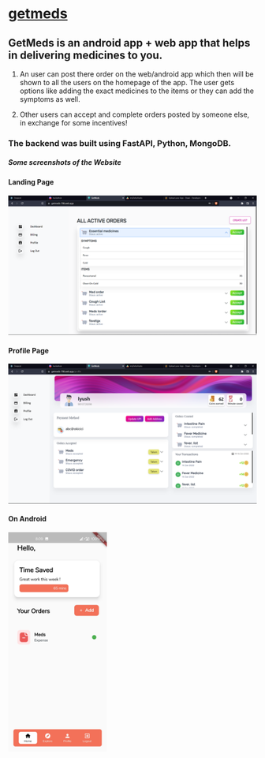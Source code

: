 # [getmeds](https://getmeds-123.web.app/)

## GetMeds is an android app + web app that helps in delivering medicines to you.

1) An user can post there order on the web/android app which then will be shown to all the users on the homepage of the app. The user gets options like adding the exact medicines to the items or they can add the symptoms as well. 

2) Other users can accept and complete orders posted by someone else, in exchange for some incentives!

### The backend was built using FastAPI, Python, MongoDB.

##### Some screenshots of the Website

#### Landing Page
<img src="https://github.com/arxxv/getmedspy/blob/fe5f2fbe3ada5899925da784651257f6294f4b65/images/home.png" alt="drawing" width="1000"/>

<!-- ![Home Page](https://github.com/arxxv/getmedspy/blob/fe5f2fbe3ada5899925da784651257f6294f4b65/images/home.png) -->

#### Profile Page
<img src="https://github.com/arxxv/getmedspy/blob/fe5f2fbe3ada5899925da784651257f6294f4b65/images/profile.png" alt="drawing" width="1000"/>

<!-- 
![Profile Page](https://github.com/arxxv/getmedspy/blob/fe5f2fbe3ada5899925da784651257f6294f4b65/images/profile.png)
 -->
#### On Android
<!-- 
![Android View](https://github.com/arxxv/getmedspy/blob/fe5f2fbe3ada5899925da784651257f6294f4b65/images/android.jpg)
 -->
 
 <img src="https://github.com/arxxv/getmedspy/blob/fe5f2fbe3ada5899925da784651257f6294f4b65/images/android.jpg" alt="drawing" width="200"/>

